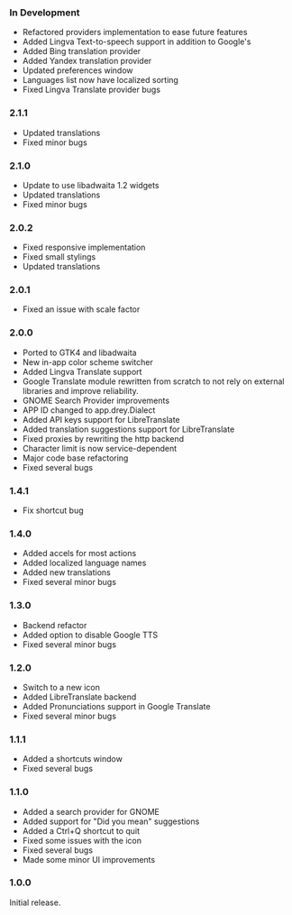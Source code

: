 
### In Development
- Refactored providers implementation to ease future features
- Added Lingva Text-to-speech support in addition to Google's
- Added Bing translation provider
- Added Yandex translation provider
- Updated preferences window
- Languages list now have localized sorting
- Fixed Lingva Translate provider bugs

### 2.1.1
- Updated translations
- Fixed minor bugs

### 2.1.0
- Update to use libadwaita 1.2 widgets
- Updated translations
- Fixed minor bugs

### 2.0.2
- Fixed responsive implementation
- Fixed small stylings
- Updated translations

### 2.0.1
- Fixed an issue with scale factor

### 2.0.0
- Ported to GTK4 and libadwaita
- New in-app color scheme switcher
- Added Lingva Translate support
- Google Translate module rewritten from scratch to not rely on external libraries and improve reliability.
- GNOME Search Provider improvements
- APP ID changed to app.drey.Dialect
- Added API keys support for LibreTranslate
- Added translation suggestions support for LibreTranslate
- Fixed proxies by rewriting the http backend
- Character limit is now service-dependent
- Major code base refactoring
- Fixed several bugs

### 1.4.1
- Fix shortcut bug

### 1.4.0
- Added accels for most actions
- Added localized language names
- Added new translations
- Fixed several minor bugs

### 1.3.0
- Backend refactor
- Added option to disable Google TTS
- Fixed several minor bugs

### 1.2.0
- Switch to a new icon
- Added LibreTranslate backend
- Added Pronunciations support in Google Translate
- Fixed several minor bugs

### 1.1.1
- Added a shortcuts window
- Fixed several bugs

### 1.1.0
- Added a search provider for GNOME
- Added support for "Did you mean" suggestions
- Added a Ctrl+Q shortcut to quit
- Fixed some issues with the icon
- Fixed several bugs
- Made some minor UI improvements

### 1.0.0
Initial release.
